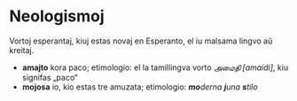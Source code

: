 <!--
Signoj kaj mallongigoj: „“ _vorto [IPA]_ **neologismo**
-->

# Neologismoj

Vortoj esperantaj, kiuj estas novaj en Esperanto, el iu malsama lingvo aŭ kreitaj.

- **amajto** kora paco; etimologio: el la tamillingva vorto _அமைதி [amaidi]_, kiu signifas „paco“
- **mojosa** io, kio estas tre amuzata; etimologio: _**mo**derna **j**una **s**tilo_
